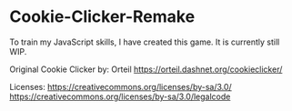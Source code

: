 # Cookie-Clicker-Remake
To train my JavaScript skills, I have created this game. It is currently still WIP.

Original Cookie Clicker by:
Orteil
https://orteil.dashnet.org/cookieclicker/

Licenses:
https://creativecommons.org/licenses/by-sa/3.0/
https://creativecommons.org/licenses/by-sa/3.0/legalcode

